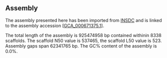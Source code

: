 **Assembly**
--------

The assembly presented here has been imported from [INSDC](http://www.insdc.org) and is linked to the assembly accession [[GCA\_000671375.1](http://www.ebi.ac.uk/ena/data/view/GCA_000671375.1)].

The total length of the assembly is 925474958 bp contained withinin 8338 scaffolds.
The scaffold N50 value is 537465, the scaffold L50 value is 523.
Assembly gaps span 62341765 bp. The GC% content of the assembly is 0.0%.
